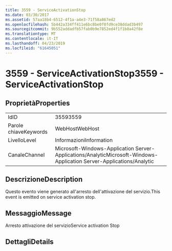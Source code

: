 ```yaml
---
title: 3559 - ServiceActivationStop
ms.date: 03/30/2017
ms.assetid: 57aa18b4-6512-4f1a-a4e3-71f58a867ed2
ms.openlocfilehash: 5b442a334ff411e6bc8be0f0fd9ce38ddad3b497
ms.sourcegitcommit: 9b552addadfb57fab0b9e7852ed4f1f1b8a42f8e
ms.translationtype: MT
ms.contentlocale: it-IT
ms.lasthandoff: 04/23/2019
ms.locfileid: "61645051"
---
```

# <a name="3559---serviceactivationstop"></a><span data-ttu-id="742be-102">3559 - ServiceActivationStop</span><span class="sxs-lookup"><span data-stu-id="742be-102">3559 - ServiceActivationStop</span></span>
## <a name="properties"></a><span data-ttu-id="742be-103">Proprietà</span><span class="sxs-lookup"><span data-stu-id="742be-103">Properties</span></span>  
  
|||  
|-|-|  
|<span data-ttu-id="742be-104">Id</span><span class="sxs-lookup"><span data-stu-id="742be-104">ID</span></span>|<span data-ttu-id="742be-105">3559</span><span class="sxs-lookup"><span data-stu-id="742be-105">3559</span></span>|  
|<span data-ttu-id="742be-106">Parole chiave</span><span class="sxs-lookup"><span data-stu-id="742be-106">Keywords</span></span>|<span data-ttu-id="742be-107">WebHost</span><span class="sxs-lookup"><span data-stu-id="742be-107">WebHost</span></span>|  
|<span data-ttu-id="742be-108">Livello</span><span class="sxs-lookup"><span data-stu-id="742be-108">Level</span></span>|<span data-ttu-id="742be-109">Informazioni</span><span class="sxs-lookup"><span data-stu-id="742be-109">Information</span></span>|  
|<span data-ttu-id="742be-110">Canale</span><span class="sxs-lookup"><span data-stu-id="742be-110">Channel</span></span>|<span data-ttu-id="742be-111">Microsoft-Windows-Application Server-Applications/Analytic</span><span class="sxs-lookup"><span data-stu-id="742be-111">Microsoft-Windows-Application Server-Applications/Analytic</span></span>|  
  
## <a name="description"></a><span data-ttu-id="742be-112">Descrizione</span><span class="sxs-lookup"><span data-stu-id="742be-112">Description</span></span>  
 <span data-ttu-id="742be-113">Questo evento viene generato all'arresto dell'attivazione del servizio.</span><span class="sxs-lookup"><span data-stu-id="742be-113">This event is emitted on service activation stop.</span></span>  
  
## <a name="message"></a><span data-ttu-id="742be-114">Messaggio</span><span class="sxs-lookup"><span data-stu-id="742be-114">Message</span></span>  
 <span data-ttu-id="742be-115">Arresto attivazione del servizio</span><span class="sxs-lookup"><span data-stu-id="742be-115">Service activation Stop</span></span>  
  
## <a name="details"></a><span data-ttu-id="742be-116">Dettagli</span><span class="sxs-lookup"><span data-stu-id="742be-116">Details</span></span>
